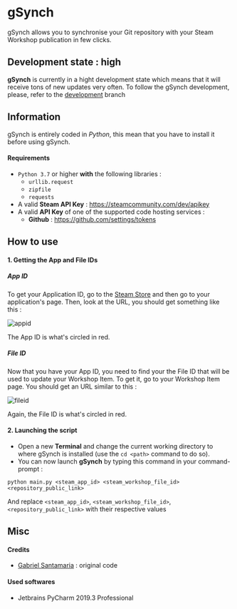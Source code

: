 # gSynch
gSynch allows you to synchronise your Git repository with your Steam Workshop publication in few clicks.

## Development state : <span class="badge badge-danger" color="red !important">high</span>
**gSynch** is currently in a hight development state which means that it will receive tons of new updates very often. To follow the gSynch development, please, refer to the [development](https://github.com/Gabyfle/gSynch/tree/development) branch


## Information

gSynch is entirely coded in *Python*, this mean that you have to install it before using gSynch.
#### Requirements
*  `Python 3.7` or higher **with** the following libraries :
    * `urllib.request`
    * `zipfile`
    * `requests` 
* A valid **Steam API Key** : https://steamcommunity.com/dev/apikey
* A valid **API Key** of one of the supported code hosting services :
    * **Github** : https://github.com/settings/tokens

## How to use
#### 1. Getting the App and File IDs
  ##### App ID
To get your Application ID, go to the [Steam Store](https://store.steampowered.com) and then go to your application's page.
Then, look at the URL, you should get something like this :

![appid](https://user-images.githubusercontent.com/18049206/77967797-2b234e00-72e6-11ea-9182-1c8beef5f4f0.png)

The App ID is what's circled in red.

  ##### File ID

Now that you have your App ID, you need to find your the File ID that will be used to update your Workshop Item. To get it, go to your Workshop Item page.
You should get an URL similar to this :

![fileid](https://user-images.githubusercontent.com/18049206/77968151-e0560600-72e6-11ea-8cbc-eb0360365110.png)

Again, the File ID is what's circled in red.

#### 2. Launching the script

* Open a new **Terminal** and change the current working directory to where gSynch is installed (use the `cd <path>` command to do so).
* You can now launch **gSynch** by typing this command in your command-prompt :

````
python main.py <steam_app_id> <steam_workshop_file_id> <repository_public_link>
````

And replace `<steam_app_id>`, `<steam_workshop_file_id>`, `<repository_public_link>` with their respective values

## Misc
#### Credits
* [Gabriel Santamaria](https://github.com/Gabyfle)  : original code
#### Used softwares
* Jetbrains PyCharm 2019.3 Professional
